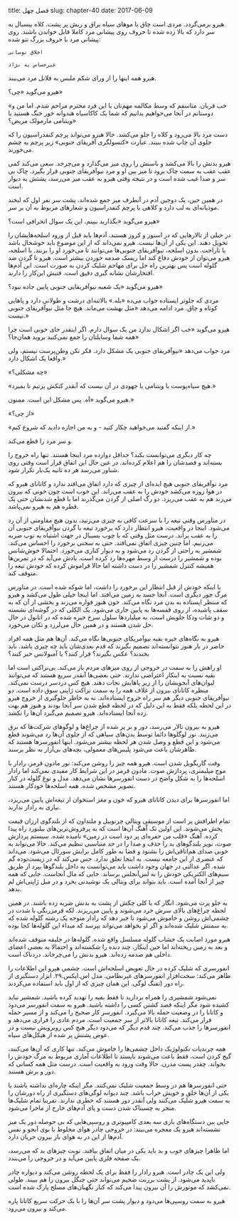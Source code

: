 title: فصل چهل
slug: chapter-40
date: 2017-06-09


هیرو برمی‌گردد. مردی است چاق با موهای سیاه براق و ریش پر پشت. کلاه بیسبال به سر دارد که بالا زده شده تا حروف روی پیشانی مرد کاملا قابل خواندن باشند. روی پیشانی مرد با حروف بزرگ تتو شده:

	اخلاق نوسانی

	غیرحساس به نژاد

هیرو همه اینها را از ورای شکم ملبس به فلانل مرد می‌بیند.

هیرو می‌گوید «چی؟»

«خب قربان. متاسفم که وسط مکالمه مهم‌تان با این فرد محترم مزاحم شدم. اما من و دوستانم در آنجا می‌خواهیم بدانیم که شما یک کاکاسیاه هندوانه خور خنگ هستید یا ویتنامی مارمولک مریض؟»

دست مرد بالا می‌رود و کلاه را جلو می‌کشد. حالا هیرو می‌تواند پرچم کنفدراسیون را که جلوی آن چاپ شده ببیند. عبارت «کنسولگری آفریقای جنوبی» زیر پرچم به چشم می‌خورند.

هیرو بدنش را بالا می‌کشد و باسنش را روی میز می‌گذارد و می‌چرخد. سعی می‌کند کمی عقب عقب به سمت چاک برود تا میز بین او و مرد نیوآفریقای جنوبی قرار بگیرد. چاک بی سر و صدا غیب شده است و در نتیجه وقتی هیرو به عقب میز می‌رسد، پشتش به دیوار است. 

در همین حین، یک دوجین آدم‌ در آنطرف میز جمع شده‌اند. پشت سر نفر اول که لبخند موذیانه‌ای به لب دارد و کلاهی با پرچم کنفدراسیون و شعارهای مربوط به آن بر سر.

هیرو می‌گوید «بگذارید ببینم، این یک سوال انحرافی است؟»

در خیلی از تالارهایی که در اسنوز و کروز هستند، آدم‌ها باید قبل از ورود اسلحه‌هایشان را تحویل دهند. این یکی از آن‌ها نیست. هیرو نمی‌داند که از این موضوع باید خوشحال باشد یا ناراحت. بدون اسلحه، نیوآفریقای جنوبی‌ها می‌توانند تا می‌خورد او را بزنند. با اسلحه، هیرو می‌توان از خودش دفاع کند اما ریسک صدمه خوردن بیشتر است. هیرو تا گردن ضد گلوله است پس بهترین راه حل برای مهاجم شلیک کردن به صورت است. این آدم‌ها افتخارشان نشانه گیری دقیق است. فتیش این‌کار را دارند.

هیرو می‌گوید «یک شعبه نیوآفریقایی جنوبی پایین جاده نبود؟»

مردی که جلوتر ایستاده جواب می‌ده «بله.» بالاتنه‌ای درشت و طولانی دارد و پاهایی کوتاه و چاق. مرد ادامه می‌دهد «مثل بهشت می‌ماند. هیچ جا مثل نیوآفریقای جنوبی نیست.»

هیرو می‌گوید «خب اگر اشکال ندارد من یک سوال دارم. اگر اینقدر جای خوبی است چرا همه شما وسایلتان را جمع نمی‌کنید بروید همان‌جا؟»

مرد جواب می‌دهد «نیوآفریقای جنوبی یک مشکل دارد. فکر نکن وطن‌پرست نیستم، ولی واقعا یک اشکال دارد.»

«چه مشکلی؟»

«هیچ سیاه‌پوست یا ویتنامی یا جهودی در آن نیست که آنقدر کتکش بزنیم تا بمیرد.»

هیرو می‌گوید «آه. پس مشکل این است. ممنون.»

«از چی؟»

«از اینکه گفتید می‌خواهید چکار کنید - و به من اجازه دادید که شروع کنم.»

و سر مرد را قطع می‌کند.

چه کار دیگری می‌توانست بکند؟ حداقل دوازده مرد اینجا هستند. تنها راه خروج را بسته‌اند و قصدشان را هم اعلام کرده‌اند. در عین حال این اتفاق قرار است وقتی روی شناور می‌رسد هر ده ثانیه یک‌بار تکرار شود.

مرد نوآفریقای جنوبی هیچ ایده‌ای از چیزی که دارد اتفاق می‌افتد ندارد و کاتانای هیرو که در هوا زوزه می‌کشد خودش را به عقب می‌راند. این خوب است چون خونی که بیرون می‌زند هم به عقب می‌ریزد. دو رگ اصلی از گردن می‌گذرند اما با قطع شدنشان حتی یک قطره هم به هیرو نمی‌پاشد. 

در متاورس وقتی تیغه را با سرعت کافی به چیزی می‌زنید، بدون هیچ مقاومتی از آن رد می‌شود. اینجا در واقعیت، هیرو انتظار دارد که برخورد تیغه با گردن نیوآفریقای جنوبی آن را به عقب براند. درست مثل وقتی که با چوب بسیبال در جهت اشتباه به توپ ضربه می‌زنیم. اما چنین چیزی اتفاق نمی‌افتد. حتی به سختی برخورد را احساس می‌کند. شمشیر به راحتی از گردن رد می‌شود و به دیوار کناری می‌خورد. احتمالا خوش‌شانس بوده و شمشیر را درست از وسط مهره‌ها رد کرده است. یادش می‌آید که در تمرین‌ها همیشه کنترل شمشیر را در دست داشته اما حالا فراموش کرده که خودش تیغه را متوقف کند.

با اینکه خودش از قبل انتظار این برخورد را داشت، اما شوکه شده است. در متاورس مرگ جور دیگری است. آنجا جسد به زمین می‌افتد. اما اینجا خیلی طول می‌کشد و هیرو که منتظر ایستاده به بدن مرد نگاه می‌کند. خون هنوز فواره می‌زند و بخشی از آن که به سقف پاشیده، از روی قفسه‌ها به پایین جاری می‌شود. یک الکلی که در گوشه‌ای نشسته و دو شات ودکا جلویش است، به میلیاردها سلول سرخ خیره شده که در اتانول در حال حل شدن هستند و در همین حال می‌لرزد و تکان می‌خورد. 

هیرو به نگاه‌های خیره بقیه نیوآمریکای جنوبی‌ها نگاه می‌کند. آن‌ها هم مثل همه افراد حاضر در بار هنوز نتوانسته‌اند تصمیم بگیرند که قدم بعدی‌شان باید چه چیزی باشد. باید بخندند؟ عکس بگیرند؟ فرار کنند؟ یا آمبولانس خبر کنند؟

او راهش را به سمت در خروجی از روی میزهای مردم باز می‌کند. بی‌نزاکتی است اما بقیه نسبت به اینکار اعتراضی ندارند. حتی بعضی‌ها آنقدر سریع هستند که می‌توانند لیوان‌های آبجویشان را از زیر پاهایش نجات دهند. هیچ کس دردسر درست نمی‌کند. منظره کاتانای بیرون از غلاف همه را به سمت نزاکت ژاپنی سوق داده است. دو نیوآفریقای جنوبی دیگر هم سر راه خروج ایستاده‌اند. نه به خاطر جلوگیری از خروج هیرو در این لحظه بلکه فقط به این دلیل که در لحظه قطع شدن سر آنجا بودند و هنوز هم بهت زده آنجا ایستاده‌اند. هیرو تصمیم می‌گیرد آن‌ها را نکشد.

هیرو به بیرون تالار می‌رسد، دور و بر پر شده از چراغ‌ها و لوگوهای شرکت‌ها که برق می‌زنند. نور لوگلو‌ها دائما توسط بدن‌های سیاهی که از جلوی آن‌ها رد می‌شوند قطع می‌شود و این قطع و وصل شدن هر لحظه بیشتر می‌شود. اینها انفورسرها هستند که ظاهرشان باعث می‌شود پلیس‌های معمولی، بچه‌های بی‌آزار به نظر برسند.

وقت گاریگویل شدن است. هیرو همه چیز را روشن می‌کند: نور مادون قرمز، رادار با موج میلیمتری، پردازش صوت. مادون قرمز در این شرایط کار مفیدی نمی‌کند اما رادار اسلحه‌ها را به شکل واضح در دست انفورسرها نشان می‌دهد. مدل و نوع گلوله در کنار تصویر مشخص شده. همه اسلحه‌ها خودکار هستند.

اما انفورسرها برای دیدن کاتانای هیرو که خون و مغز استخوان از تیغه‌اش پایین می‌ریزد، نیازی به رادار ندارند. 

تمام اطرافش پر است از موسیقی ویتالی چرنوبیل و ملتداون که از بلندگوی ارزان قیمت پخش می‌شوند. این اولین تک اّهنگ آن‌ها است که به پرفروش‌ترین‌های بیلبورد راه پیدا کرده. آهنگ «قلب من حفره‌ای پر دود است در زمین» نامیده شده. سیستم پردازش صوت، نویز بلندگوهای بد را حذف و صدا را در حد متناسبی تنظیم می‌کند. حالا می‌تواند به خوبی صدای هم‌اتاقی‌اش را بشنود و فضا به طور کامل برایش سورئال می‌شود. می‌داند که عنصری از این جامعه نیست. به اینجا تعلق ندارد. حس می‌کند که در زیست‌توده گم شده. اگر عدالتی در جهان وجود داشت باید می‌توانست به داخل بلندگوها بپرد از طریق سیم‌های الکتریکی خودش را به لس‌آنجلس برساند. جایی که مال آنجاست. جایی که همه چیز از آنجا آمده است. باید بتواند برای ویتالی یک نوشیدنی بخرد و در مبل ژاپنی‌اش لم بدهد.

به جلو پرت می‌شود. انگار که با کلی چکش از پشت به بدنش ضربه زده باشند. در همین لحظه چراغ‌های بالای سرش خرد می‌شوند و پایین می‌ریزند. لکه قرمزرنگی با شدت در چشمی‌اش روشن و خاموش می‌شود تا خبر دهد که رادار متوجه یک رشته گلوله شده که به سمتش شلیک شده‌اند و اگر او بخواهد می‌تواند بپرسد که مبداء این گلوله‌ها کجا بوده.

هیرو مورد اصابت یک خشاب گلوله مسلسل واقع شده. گلوله‌ها در جلیقه متوقف شده‌اند و بعد به زمین ریخته‌اند اما حین اینکار، چند دنده را شکسته‌اند و احتمالا به بعضی اعضای داخلی هم صدمه زده‌اند. هیرو بدنش را می‌چرخاند. دردناک است.

انفورسری که شلیک کرده در حال تعویض اسلحه‌اش است. چشمی هیرو این اطلاعات را ظاهر می‌کند: سخت‌افزار انفورسرهای غیرنظامی. مدل اس.ایکس.۲۹. ابزار دستگیری از راه دور (تفنگ لوگی. این همان چیزی که از اول باید استفاده می‌کردند. 

نمی‌شود شمشیری را همراه بردارید تا فقط بقیه را تهدید کرده باشید. شمشیر نباید کشیده شود مگر اینکه قصد کشتن کسی را داشته باشید. هیرو به سمت انفورسر می‌دود و کاتانا را در وضعیت حمله بالا می‌گیرد. انفورسر کار صحیح را می‌کند و از مسیر حمله فرار می‌کند. تیغه کاتانا بالاتر از سر جمعیت است. مردم عادی را فراری می‌دهد و انفورسرها را جذب می‌کند. چند قدم دیگر که می‌دود دیگر هیچ کس روبرویش نیست و در عوض پشتش پر شده از هیکل‌های سیاه.

همه چرندیات تکنولوژیک داخل چشمی‌ها را خاموش می‌کند. تنها کاری که آن‌ها می‌کنند، گیج کردن است، فقط باعث می‌شوند بایستد تا اطلاعات آماری مربوط به مرگ خودش را بخواند. چقدر پست مدرن. حالا وقت ورود به واقعیت است. درست مثل همه کسانی که دور و برش هستند.

حتی انفورسرها هم در وسط جمعیت شلیک نمی‌کنند. مگر اینکه چاره‌ای نداشته باشند یا یکی از آن‌ها خلق و خویش خراب باشد. چند دیوانه لوگی‌های دستگیری از راه دورشان را به سمت هیرو شلیک می‌کنند ولی آنقدر دور هستند که خطری ندارند. تقریبا تمام شلیک‌ها منجر به چسبناک شدن دست و پای آدم‌های خارج از ماجرا می‌شود. 

جایی بین دستگاه‌های بازی سه بعدی کامپیوتری و روسپی‌هایی که بی حوصله دور یک میز نشسته‌اند هیرو یک معجره می‌بیند: در خروجی چادر هوای مخلوط با بوی آبجو و نفس آدم‌ها از این در به هوای باز بیرون جریان دارد. 

اما ظاهرا چیزهای خوب و بد باید یکی در میان اتفاق بیافند. نوبت چیزهای بد که می‌رسد، یک صفحه فلزی پایین می‌آید و در خروجی را می‌بندد. 

ولی این یک چادر است. هیرو رادار را فقط برای یک لحظه روشن می‌کند و دیواره چادر ناپدید می‌شود. از پشت برزنت ضخیم می‌تواند حتی جنگل بیرون را هم ببیند. طولی نمی‌کشد که موتورش را آن بیرون پیدا می‌کند که کنار نگهبان‌های مسلح پارک شده است.

هیرو به سمت روسپی‌ها می‌دود و دیوار پشت سر آن‌ها را با یک حرکت سریع کاتانا پاره می‌کند و بیرون می‌رود. 
